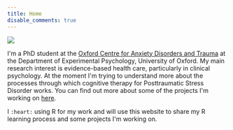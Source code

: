 ```yaml
---
title: Home
disable_comments: true
---
```


<img src="/images/portrait.png" style="max-width:20%;min-width:50px;float:top;"/>

I'm a PhD student at the [Oxford Centre for Anxiety Disorders and Trauma](https://www.psy.ox.ac.uk/research/oxford-centre-for-anxiety-disorders-and-trauma) at the Department of Experimental Psychology, University of Oxford.
My main research interest is evidence-based health care, particularly in clinical psychology.
At the moment I'm trying to understand more about the processes through which cognitive therapy for Posttraumatic Stress Disorder works.
You can find out more about some of the projects I'm working on [here](/research).

I `:heart:` using R for my work and will use this website to share my R learning process and some projects I'm working on.